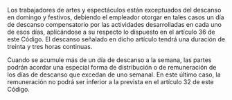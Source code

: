 Los trabajadores de artes y espectáculos están exceptuados del descanso en domingo y festivos, debiendo el empleador otorgar en tales casos un día de descanso compensatorio por las actividades desarrolladas en cada uno de esos días, aplicándose a su respecto lo dispuesto en el artículo 36 de este Código. El descanso señalado en dicho artículo tendrá una duración de treinta y tres horas continuas.

Cuando se acumule más de un día de descanso a la semana, las partes podrán acordar una especial forma de distribución o de remuneración de los días de descanso que excedan de uno semanal. En este último caso, la remuneración no podrá ser inferior a la prevista en el artículo 32 de este Código.